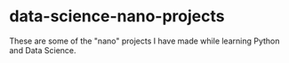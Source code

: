# data-science-nano-projects
These are some of the "nano" projects I have made while learning Python and Data Science.

